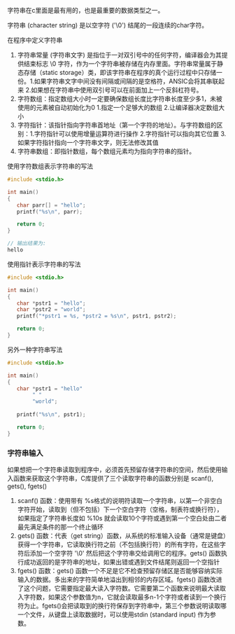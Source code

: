 
字符串在c里面是最有用的，也是最重要的数据类型之一。

字符串 (character string) 是以空字符 ('\0') 结尾的一段连续的char字符。

在程序中定义字符串

1) 字符串常量 (字符串文字) 是指位于一对双引号中的任何字符，编译器会为其提供结束标志 \0 字符，作为一个字符串被存储在内存里面。字符串常量属于静态存储（static storage）类，即该字符串在程序的真个运行过程中只存储一份。1.如果字符串文字中间没有间隔或间隔的是空格符，ANSIC会将其串联起来 2.如果想在字符串中使用双引号可以在前面加上一个反斜杠符号。
2) 字符数组：指定数组大小时一定要确保数组长度比字符串长度至少多1，未被使用的元素被自动初始化为0 1.指定一个足够大的数组 2.让编译器决定数组大小
3) 字符指针：该指针指向字符串首地址（第一个字符的地址）。与字符数组的区别：1.字符指针可以使用增量运算符进行操作 2.字符指针可以指向其它位置 3.如果字符指针指向一个字符串文字，则无法修改其值
4) 字符串数组：即指针数组，每个数组元素均为指向字符串的指针。

使用字符数组表示字符串的写法

```c
#include <stdio.h>

int main()
{
   char parr[] = "hello";
   printf("%s\n", parr);

   return 0;
}

// 输出结果为:
hello
```

使用指针表示字符串的写法

```c
#include <stdio.h>

int main()
{
   char *pstr1 = "hello";
   char *pstr2 = "world";
   printf("*pstr1 = %s, *pstr2 = %s\n", pstr1, pstr2);

   return 0;
}
```

另外一种字符串写法

```c
#include <stdio.h>

int main()
{
   char *pstr1 = "hello"
        " "
        "world";
        
   printf("%s\n", pstr1);

   return 0;
}
```


### 字符串输入

如果想把一个字符串读取到程序中，必须首先预留存储字符串的空间，然后使用输入函数来获取这个字符串，C库提供了三个读取字符串的函数分别是 scanf(), gets(), fgets() 

1) scanf() 函数：使用带有 %s格式的说明符读取一个字符串，以第一个非空白字符开始，读取到（但不包括）下一个空白字符（空格，制表符或换行符），如果指定了字符串长度如 %10s 就会读取10个字符或遇到第一个空白处由二者最先满足条件的那一个终止循环
2) gets() 函数：代表（get string）函数，从系统的标准输入设备（通常是键盘）获得一个字符串，它读取换行符之前（不包括换行符）的所有字符，在这些字符后添加一个空字符 '\0' 然后把这个字符串交给调用它的程序。gets() 函数执行成功返回的是字符串的地址，如果出错或遇到文件结尾则返回一个空指针
3) fgets() 函数：gets() 函数一个不足是它不检查预留存储区是否能够容纳实际输入的数据。多出来的字符简单地溢出到相邻的内存区域。fgets() 函数改进了这个问题，它需要指定最大读入字符数。它需要第二个函数来说明最大读取入字符数，如果这个参数值为n，它就会读取最多n-1个字符或者读到一个换行符为止。fgets()会把读取到的换行符保存到字符串中，第三个参数说明读取哪一个文件，从键盘上读取数据时，可以使用stdin (standard input) 作为参数。
